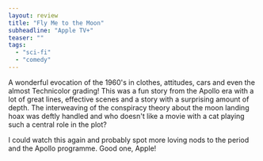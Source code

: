 ```yaml
---
layout: review
title: "Fly Me to the Moon"
subheadline: "Apple TV+"
teaser: ""
tags:
  - "sci-fi"
  - "comedy"
---
```

A wonderful evocation of the 1960's in clothes, attitudes, cars and even the almost
Technicolor grading! This was a fun story from the Apollo era with a lot
of great lines, effective scenes and a story with a surprising amount
of depth. The interweaving of the conspiracy theory about the moon
landing hoax was deftly handled and who doesn't like a movie
with a cat playing such a central role in the plot?

I could watch this again and probably spot more loving nods to the period
and the Apollo programme. Good one, Apple!
